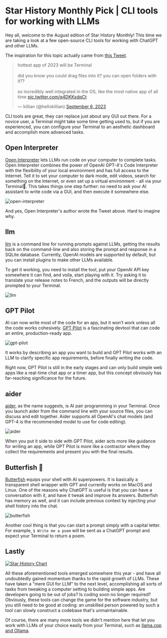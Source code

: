 # Star History Monthly Pick | CLI tools for working with LLMs

Hey all, welcome to the August edition of Star History Monthly! This time we are taking a look at a few open-source CLI tools for working with ChatGPT and other LLMs.

The inspiration for this topic actually came from [this Tweet](https://twitter.com/hellokillian/status/1699540666953629722).

<blockquote class="twitter-tweet"><p lang="en" dir="ltr">hottest app of 2023 will be Terminal<br><br>did you know you could drag files into it? you can open folders with it?? <br><br>so incredibly well integrated in the OS, like the most native app of all time <a href="https://t.co/q4DKKsdqCt">pic.twitter.com/q4DKKsdqCt</a></p>&mdash; killian (@hellokillian) <a href="https://twitter.com/hellokillian/status/1699540666953629722">September 6, 2023</a></blockquote> <script async src="https://platform.twitter.com/widgets.js" charset="utf-8"></script>

CLI tools are great, they can replace just about any GUI out there. For a novice user, a Terminal might take some time getting used to, but if you are experienced, you can configure your Terminal to an aesthetic dashboard and accomplish more advanced tasks.

## Open Interpreter

[Open Interpreter](https://github.com/KillianLucas/open-interpreter/) lets LLMs run code on your computer to complete tasks. Open Interpreter combines the power of OpenAI GPT-4's Code Interpreter with the flexibility of your local environment and has full access to the Internet.
Tell it to set your computer to dark mode, edit videos, search for something on the Internet, or even set up a virtual environment - all via your Terminal🤯. This takes things one step further: no need to ask your AI assistant to write code via a GUI, and then execute it somewhere else.

![open-interpreter](/assets/blog/cli-tool-for-llm/open-interpreter.webp)

And yes, Open Interpreter's author wrote the Tweet above. Hard to imagine why.

## llm

[llm](https://github.com/simonw/llm) is a command line for running prompts against LLMs, getting the results back on the command-line and also storing the prompt and response in a SQLite database. Currently, OpenAI models are supported by default, but you can install plugins to make other LLMs available.

To get it working, you need to install the tool, put your OpenAI API key somewhere it can find, and voila, start playing with it. Try asking it to translate your release notes to French, and the outputs will be directly prompted to your Terminal.

![llm](/assets/blog/cli-tool-for-llm/llm.webp)

## GPT Pilot

AI can now write most of the code for an app, but it won’t work unless all the code works cohesively. [GPT Pilot](https://github.com/Pythagora-io/gpt-pilot) is a fascinating devtool that can code an entire, production-ready app.

![gpt-pilot](/assets/blog/cli-tool-for-llm/gpt-pilot.webp)

It works by describing an app you want to build and GPT Pilot works with an LLM to clarify specific app requirements, before finally writing the code.

Right now, GPT Pilot is still in the early stages and can only build simple web apps like a real-time chat app or a timer app, but this concept obviously has far-reaching significance for the future.

## aider

[aider](https://github.com/paul-gauthier/aider), as the name suggests, is AI pair programming in your Terminal. Once you launch aider from the command line with your source files, you can discuss and edit together. Aider supports all OpenAI's chat models (and GPT-4 is the recommended model to use for code editing).

![aider](/assets/blog/cli-tool-for-llm/aider.webp)

When you put it side to side with GPT Pilot, aider acts more like guidance for writing an app, while GPT Pilot is more like a contractor where they collect the requirements and present you with the final results.

## Butterfish 🐠

[Butterfish](https://github.com/bakks/butterfish) equips your shell with AI superpowers. It is basically a transparent shell wrapper with GPT and currently works on MacOS and Linux. One of the reasons why ChatGPT is useful is that you can have a conversation with it, and have it tweak and improve its answers. Butterfish has memory as well, and it can include previous context by injecting your shell history into the chat.

![butterfish](/assets/blog/cli-tool-for-llm/butterfish.webp)

Another cool thing is that you can start a prompt simply with a capital letter. For example, `$ Write me a poem` will be sent as a ChatGPT prompt and expect your Terminal to return a poem.

## Lastly

[![Star History Chart](https://api.star-history.com/svg?repos=KillianLucas/open-interpreter,simonw/llm,Pythagora-io/gpt-pilot,paul-gauthier/aider,bakks/butterfish&type=Date)](https://star-history.com/#KillianLucas/open-interpreter&simonw/llm&Pythagora-io/gpt-pilot&paul-gauthier/aider&bakks/butterfish&Date)

All these aforementioned tools emerged somewhere this year - and have all undoubtedly gained momentum thanks to the rapid growth of LLMs. These have taken a "mere GUI for LLM" to the next level, accomplishing all sorts of tasks from tweaking a computer setting to building simple apps. Are developers going to be out of jobs? Is coding soon no longer required? Obviously, these tools can change the game for the software industry, but you still need to be good at coding: an unskilled person powered by such a tool can slowly construct a codebase that's unmaintainable.

Of course, there are many more tools we didn't mention here that let you work with LLMs of your choice easily from your Terminal, such as [llama.cpp and Ollama](/blog/llama2).
